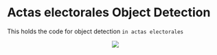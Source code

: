 # Actas electorales Object Detection

This holds the code for object detection `in actas electorales`

<div style="text-align:center"><img src ="https://github.com/stanlee321/actas-electorales-object-detection/blob/master/COCO_CREATION/results_demo/1da06fc2-f7de-11e9-b23f-c8ff28027534/2.png" /></div>
